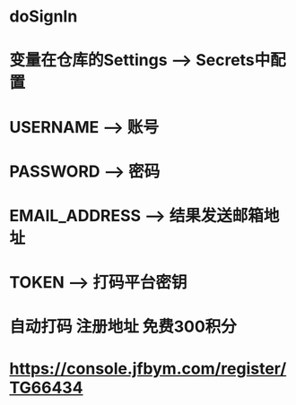 # doSignIn

# 变量在仓库的Settings --> Secrets中配置
# USERNAME --> 账号
# PASSWORD --> 密码
# EMAIL_ADDRESS --> 结果发送邮箱地址
# TOKEN --> 打码平台密钥

# 自动打码 注册地址 免费300积分

# https://console.jfbym.com/register/TG66434

















































